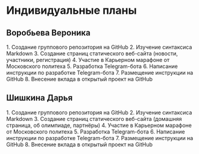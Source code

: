 <h1 align="left">Индивидуальные планы</h1>

<h2 align="left">Воробьева Вероника</h2>
1.	Создание группового репозитория на GitHub
2.	Изучение синтаксиса Markdown
3.	Создание страниц статического веб-сайта (новости, участники, регистрация)
4.	Участие в Карьерном марафоне от Московского политеха
5.	Разработка Telegram-бота
6.	Написание инструкции по разработке Telegram-бота
7.	Размещение инструкции на GitHub
8.	Внесение вклада в открытый проект на GitHub

<h2 align="left">Шишкина Дарья</h2>
1.	Создание группового репозитория на GitHub
2.	Изучение синтаксиса Markdown
3.	Создание страниц статического веб-сайта (домашняя страница, об олимпиаде, партнёры)
4.	Участие в Карьерном марафоне от Московского политеха
5.	Разработка Telegram-бота
6.	Написание инструкции по разработке Telegram-бота
7.	Размещение инструкции на GitHub
8.	Внесение вклада в открытый проект на GitHub

